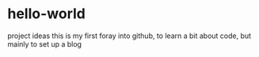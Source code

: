 # hello-world
project ideas
this is my first foray into github, to learn a bit about code, but mainly to set up a blog
